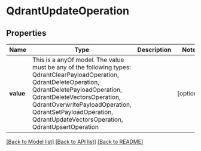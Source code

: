 # QdrantUpdateOperation



## Properties
Name | Type | Description | Notes
------------ | ------------- | ------------- | -------------
**value** | This is a anyOf model. The value must be any of the following types: QdrantClearPayloadOperation, QdrantDeleteOperation, QdrantDeletePayloadOperation, QdrantDeleteVectorsOperation, QdrantOverwritePayloadOperation, QdrantSetPayloadOperation, QdrantUpdateVectorsOperation, QdrantUpsertOperation |  | [optional] 





[[Back to Model list]](../README.md#models) [[Back to API list]](../README.md#api-endpoints) [[Back to README]](../README.md)


